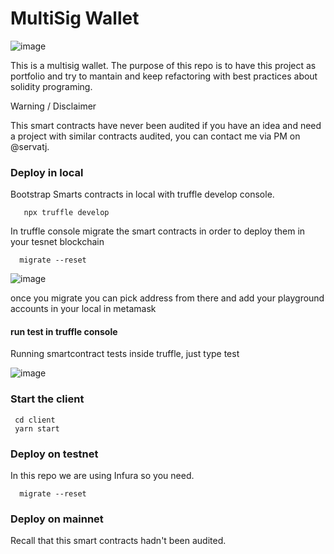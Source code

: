 # MultiSig Wallet

![image](https://user-images.githubusercontent.com/3521485/130702462-e84c6d30-150f-4a70-9763-f7739b9a7a8f.png)


This is a multisig wallet. The purpose of this repo is to have this project as portfolio and try to mantain and keep refactoring with best practices about solidity programing.

Warning / Disclaimer

This smart contracts have never been audited if you have an idea and need a project with similar contracts audited, you can contact me via PM on @servatj.

### Deploy in local

Bootstrap Smarts contracts in local with truffle develop console.

```
   npx truffle develop
```

In truffle console migrate the smart contracts in order to deploy them in your tesnet blockchain

```
  migrate --reset
```

![image](https://user-images.githubusercontent.com/3521485/131921749-b8cbb30b-f7b0-4722-8496-701984a7d819.png)

once you migrate you can pick address from there and add your playground accounts in your local in metamask

#### run test in truffle console

Running smartcontract tests inside truffle, just type test

![image](https://user-images.githubusercontent.com/3521485/131922483-42d58307-9579-4f7e-93cb-f84a597b0b9a.png)

### Start the client

 ```
  cd client
  yarn start
 ```

### Deploy on testnet

In this repo we are using Infura so you need.

```
  migrate --reset
```

### Deploy on mainnet

Recall that this smart contracts hadn't been audited.
